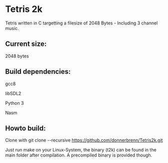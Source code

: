 # Tetris 2k

Tetris written in C targetting a filesize of 2048 Bytes - Including 3 channel music.


## Current size: 

2048 bytes

## Build dependencies:

gcc8

libSDL2

Python 3

Nasm

## Howto build:
Clone with 
git clone --recursive https://github.com/donnerbrenn/Tetris2k.git

Just run make on your Linux-System, the binary (t2k) can be found in the main folder after compilation. A precompiled binary is provided though.

